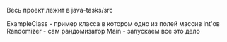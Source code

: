 Весь проект лежит в java-tasks/src

ExampleClass - пример класса в котором одно из полей массив int'ов
Randomizer - сам рандомизатор
Main - запускаем все это дело
